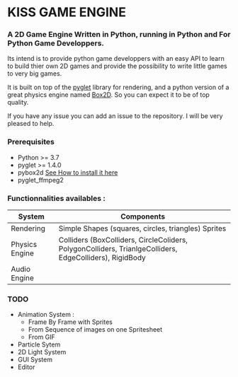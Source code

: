 # KISS GAME ENGINE
### A 2D Game Engine Written in Python, running in Python and For Python Game Developpers. 

Its intend is to provide python game developpers with an easy API to learn to build thier own 2D games and provide the possibility to  write little games to very big games.

It is built on top of the [pyglet](https://pyglet.org) library for rendering, and a python version of a great physics engine named [Box2D](https://github.com/pybox2d/pybox2d). So you can expect it to be of top quality.

If you have any issue you can add an issue to the repository. I will be very pleased to help.

### Prerequisites 
  - Python >= 3.7
  - pyglet >= 1.4.0
  - pybox2d [See How to install it here](https://github.com/pybox2d/pybox2d/blob/master/INSTALL.md)
  - pyglet_ffmpeg2
 
### Functionnalities availables :
System | Components
------------ | -------------
  Rendering | Simple Shapes (squares, circles, triangles)  Sprites
  Physics Engine | Colliders (BoxColliders, CircleColiders, PolygonColliders, TrianlgeColliders, EdgeColliders), RigidBody
  Audio Engine | 
  
### TODO
  - Animation System :
      - Frame By Frame with Sprites
      - From Sequence of images on one Spritesheet
      - From GIF
  - Particle Sytem
  - 2D Light System
  - GUI System
  - Editor
